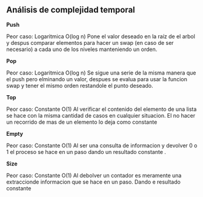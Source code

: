 ## Análisis de complejidad temporal 

**Push**

Peor caso: Logaritmica O(log n)
Pone el valor deseado en la raíz de el arbol y despus comparar elementos para hacer un swap (en caso de ser necesario) a cada uno de los niveles manteniendo un orden. 

**Pop**

Peor caso: Logaritmica O(log n)
Se sigue una serie de la misma manera que el push pero elminando un valor, despues se evalua para usar la funcion swap y tener el mismo orden restandole el punto deseado. 

**Top**

Peor caso: Constante O(1)
Al verificar el contenido del elemento de una lista se hace con la misma cantidad de casos en cualquier situacion. El no hacer un recorrido de mas de un elemento lo deja como constante 

**Empty**

Peor caso: Constante O(1)
Al ser una consulta de informacion y devolver 0 o 1 el proceso se hace en un paso dando un resultado constante .

**Size**

Peor caso: Constante O(1)
Al debolver un contador es meramente una extraccionde informacion que se hace en un paso. Dando e resultado constante 